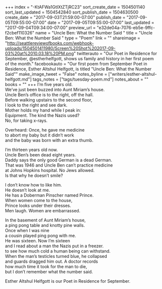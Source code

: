+++
index = "-KtAFWa1GtIXtZTjRC23"
sort_create_date = 1504501140
sort_last_updated = 1504542840
sort_publish_date = 1504630500
create_date = "2017-09-03T21:59:00-07:00"
publish_date = "2017-09-05T09:55:00-07:00"
date = "2017-09-05T09:55:00-07:00"
last_updated = "2017-09-04T09:34:00-07:00"
preview_url = "e32de04a-7076-eb5e-9ffc-f2cbef110326"
name = "Uncle Ben: What the Number Said "
title = "Uncle Ben: What the Number Said "
type = "Poem"
link = ""
shareimage = "http://seattlereviewofbooks.com/webhook-uploads/1504501411980/Screen%20Shot%202017-09-03%20at%2010.03.18%20PM.png"
twitterauto = "Our Poet in Residence for September, @estherhelfgott, shows us family and history in her first poem of the month."
facebookauto = "Our first poem from September Poet in Residence, Esther Altshul Helfgott, is titled \"Uncle Ben: What the Number Said\""
make_image_tweet = "False"
notes_byline = ["writers/esther-altshul-helfgott.md"]
tags_notes = ["tags/tuesday-poem.md"]
notes_about = ""
books = ""
+++
I’m five years old.<br> 
We’ve just been buzzed into Aunt Miriam’s house.<br>
Uncle Ben’s office is to the right, off the hall.<br>
Before walking upstairs to the second floor,<br>
I look to the right and see dark.<br>
Mother holds my hand while I peak in:<br> 
Equipment. The kind the Nazis used?<br>
No, for taking x-rays.

Overheard: Once, he gave me medicine<br>
to abort my baby but it didn’t work<br>
and the baby was born with an extra thumb.

I’m thirteen years old now.<br>
Uncle Ben’s been dead eight years.<br>
Daddy says the only good German is a dead German.<br>
That was 1946 and Uncle Ben can’t practice medicine<br>
at Johns Hopkins hospital. No Jews allowed.<br>
Is that why he doesn’t smile?

I don’t know how to like him.<br>
He doesn’t look at me.<br>
He has a Doberman Pinscher named Prince.<br>
When women come to the house,<br>
Prince looks under their dresses.<br> 
Men laugh. Women are embarrassed.

In the basement of Aunt Miriam’s house,<br>
a ping pong table and knotty pine walls.<br>
Once when I was nine<br>
a cousin played ping pong with me.<br>
He was sixteen. Now I’m sixteen<br>
and I read about a man the Nazis put in a freezer.<br>
to see how much cold a human being can withstand.<br>
When the man’s testicles turned blue, he collapsed<br>
and guards dragged him out. A doctor records<br>
how much time it took for the man to die,<br>
but I don’t remember what the number said.

<p class="poem-footer">
    Esther Altshul Helfgott is our Poet in Residence for September.
</p>